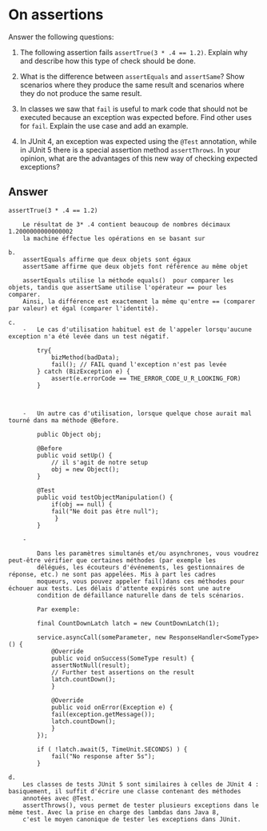 # On assertions

Answer the following questions:

1. The following assertion fails `assertTrue(3 * .4 == 1.2)`. Explain why and describe how this type of check should be done.

2. What is the difference between `assertEquals` and `assertSame`? Show scenarios where they produce the same result and scenarios where they do not produce the same result.

3. In classes we saw that `fail` is useful to mark code that should not be executed because an exception was expected before. Find other uses for `fail`. Explain the use case and add an example.

4. In JUnit 4, an exception was expected using the `@Test` annotation, while in JUnit 5 there is a special assertion method `assertThrows`. In your opinion, what are the advantages of this new way of checking expected exceptions?

## Answer

    assertTrue(3 * .4 == 1.2)
	
		Le résultat de 3* .4 contient beaucoup de nombres décimaux 1.2000000000000002
		la machine éffectue les opérations en se basant sur 
		
	b.
		assertEquals affirme que deux objets sont égaux
		assertSame affirme que deux objets font référence au même objet
		
		assertEquals utilise la méthode equals()  pour comparer les objets, tandis que assertSame utilise l'opérateur == pour les comparer.  
		Ainsi, la différence est exactement la même qu'entre == (comparer par valeur) et égal (comparer l'identité).
		
	c.
		-	Le cas d'utilisation habituel est de l'appeler lorsqu'aucune exception n'a été levée dans un test négatif. 
		
			try{
	   			bizMethod(badData);
	   			fail(); // FAIL quand l'exception n'est pas levée
			} catch (BizException e) {
	   			assert(e.errorCode == THE_ERROR_CODE_U_R_LOOKING_FOR)
			}
		
		

		-	Un autre cas d'utilisation, lorsque quelque chose aurait mal tourné dans ma méthode @Before.
			
			public Object obj;

			@Before
			public void setUp() {
			    // il s'agit de notre setup
			    obj = new Object();
			}

			@Test
			public void testObjectManipulation() {
			    if(obj == null) {
				fail("Ne doit pas être null");
			     }
			}
			
		-	

			Dans les paramètres simultanés et/ou asynchrones, vous voudrez peut-être vérifier que certaines méthodes (par exemple les 
			délégués, les écouteurs d'événements, les gestionnaires de réponse, etc.) ne sont pas appelées. Mis à part les cadres 
			moqueurs, vous pouvez appeler fail()dans ces méthodes pour échouer aux tests. Les délais d'attente expirés sont une autre 
			condition de défaillance naturelle dans de tels scénarios.

			Par exemple:

			final CountDownLatch latch = new CountDownLatch(1);

			service.asyncCall(someParameter, new ResponseHandler<SomeType>() {
			    @Override
			    public void onSuccess(SomeType result) {
				assertNotNull(result);
				// Further test assertions on the result
				latch.countDown();
			    }

			    @Override
			    public void onError(Exception e) {
				fail(exception.getMessage());
				latch.countDown();
			    }
			});

			if ( !latch.await(5, TimeUnit.SECONDS) ) {
			    fail("No response after 5s");
			}

	d.	
		Les classes de tests JUnit 5 sont similaires à celles de JUnit 4 : basiquement, il suffit d'écrire une classe contenant des méthodes 
		annotées avec @Test.
		assertThrows(), vous permet de tester plusieurs exceptions dans le même test. Avec la prise en charge des lambdas dans Java 8, 
		c'est le moyen canonique de tester les exceptions dans JUnit.

